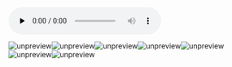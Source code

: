 <audio id="audio" title="20 | 面试现场第二期：当问到项目经历时，面试官究竟想要了解什么？" controls="" preload="none"><source id="mp3" src="https://static001.geekbang.org/resource/audio/0f/7b/0f7bdffc39525dc2519926e26d75447b.mp3"></audio>

<img src="https://static001.geekbang.org/resource/image/44/37/44156010052717821b4bf726a8c20d37.jpg" alt="unpreview"><img src="https://static001.geekbang.org/resource/image/ad/18/ade92a3267329df2de7a2807c73bdc18.jpg" alt="unpreview"><img src="https://static001.geekbang.org/resource/image/bc/57/bc23df7cb8cf956aecfdae41c4740457.jpg" alt="unpreview"><img src="https://static001.geekbang.org/resource/image/ed/42/ed7bfcbb9ec098daacccfde3174cb342.jpg" alt="unpreview"><img src="https://static001.geekbang.org/resource/image/69/47/6964a5e0ce04430ff3993b39426a8847.jpg" alt="unpreview"><img src="https://static001.geekbang.org/resource/image/1a/09/1a115d21b519e783514b2ca27dffb909.jpg" alt="unpreview"><img src="https://static001.geekbang.org/resource/image/74/29/7429da91a4e32e50c0623563cc968f29.jpg" alt="unpreview">
